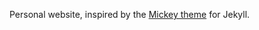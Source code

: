 Personal website, inspired by the <a href="https://github.com/vincentchan/mickey" target="_blank">Mickey theme</a> for Jekyll.